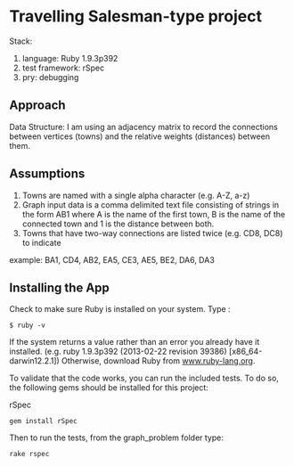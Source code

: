 Travelling Salesman-type project
===============================

Stack:
  1.  language:  Ruby 1.9.3p392
  2.  test framework:  rSpec
  3.  pry: debugging

Approach
----------------------------

Data Structure: I am using an adjacency matrix to record the connections between vertices (towns) and the relative weights (distances) between them.

Assumptions
-----------------
  1. Towns are named with a single alpha character (e.g. A-Z, a-z)
  2. Graph input data is a comma delimited text file consisting of strings in the form AB1 where A is the name of the first town, B is the name of the connected town and 1 is the distance between both.
  3. Towns that have two-way connections are listed twice (e.g. CD8, DC8) to indicate

  example: BA1, CD4, AB2, EA5, CE3, AE5, BE2, DA6, DA3

Installing the App
-----------------

Check to make sure Ruby is installed on your system.  Type :

    $ ruby -v

If the system returns a value rather than an error you already have it installed.  (e.g. ruby 1.9.3p392 (2013-02-22 revision 39386) [x86_64-darwin12.2.1])  Otherwise, download Ruby from www.ruby-lang.org.

To validate that the code works, you can run the included tests.  To do so, the following gems should be installed for this project:

rSpec

    gem install rSpec

Then to run the tests, from the graph_problem folder type:

    rake rspec

